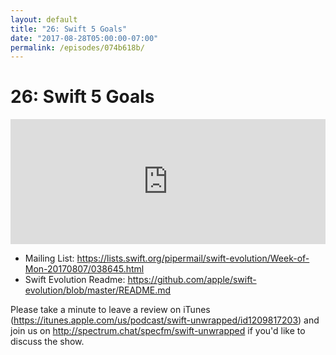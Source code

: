 ```yaml
---
layout: default
title: "26: Swift 5 Goals"
date: "2017-08-28T05:00:00-07:00"
permalink: /episodes/074b618b/
---
```


# 26: Swift 5 Goals

<iframe frameBorder="0" height="200px" scrolling="no" seamless src="https://player.simplecast.com/b307fe79-65a0-4293-a524-d0e5e89d123c" width="100%"></iframe>

- Mailing List: https://lists.swift.org/pipermail/swift-evolution/Week-of-Mon-20170807/038645.html
- Swift Evolution Readme: https://github.com/apple/swift-evolution/blob/master/README.md

Please take a minute to leave a review on iTunes (https://itunes.apple.com/us/podcast/swift-unwrapped/id1209817203) and join us on http://spectrum.chat/specfm/swift-unwrapped if you'd like to discuss the show.
